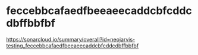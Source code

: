 # feccebbcafaedfbeeaeecaddcbfcddcdbffbbfbf
https://sonarcloud.io/summary/overall?id=neojarvis-testing_feccebbcafaedfbeeaeecaddcbfcddcdbffbbfbf
